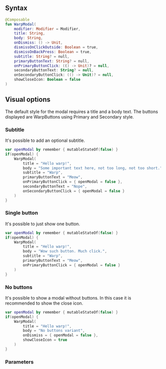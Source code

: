 
## Syntax

```kotlin example
@Composable
fun WarpModal(
    modifier: Modifier = Modifier,
    title: String,
    body: String,
    onDismiss: () -> Unit,
    dismissOnClickOutside: Boolean = true,
    dismissOnBackPress: Boolean = true,
    subtitle: String? = null,
    primaryButtonText: String? = null,
    onPrimaryButtonClick: (() -> Unit)? = null,
    secondaryButtonText: String? = null,
    onSecondaryButtonClick: (() -> Unit)? = null,
    showCloseIcon: Boolean = false
)
```

## Visual options
The default style for the modal requires a title and a body text.
The buttons displayed are WarpButtons using Primary and Secondary style.

### Subtitle

It's possible to add an optional subtitle.

```kotlin example
var openModal by remember { mutableStateOf(false) }
if(openModal) {
    WarpModal(
        title = "Hello warp!",
        body = "Some important text here, not too long, not too short.",
        subtitle = "Warp",
        primaryButtonText = "Meow",
        onPrimaryButtonClick = { openModal = false },
        secondaryButtonText = "Nope",
        onSecondaryButtonClick = { openModal = false }
    )
}
```

### Single button

It's possible to just show one button.

```kotlin example
var openModal by remember { mutableStateOf(false) }
if(openModal) {
    WarpModal(
        title = "Hello warp!",
        body = "Wow such button. Much click.",
        subtitle = "Warp",
        primaryButtonText = "Meow",
        onPrimaryButtonClick = { openModal = false }
    )
}
```


### No buttons

It's possible to show a modal without buttons. In this case it is recommended to show the close icon.

```kotlin example
var openModal by remember { mutableStateOf(false) }
if(openModal) {
    WarpModal(
        title = "Hello warp!",
        body = "No buttons variant",  
        onDismiss = { openModal = false },
        showCloseIcon = true
    )
}
```


### Parameters

<api-table type=android component="Modal" />

